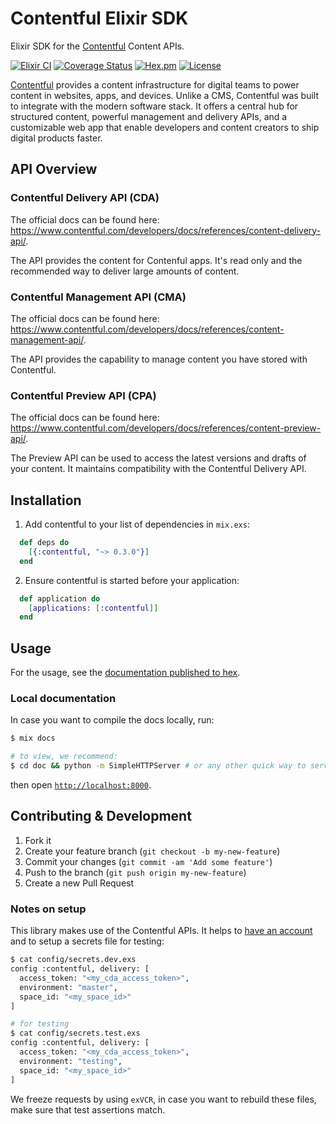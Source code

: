 # Contentful Elixir SDK

Elixir SDK for the [Contentful](https://www.contentful.com) Content APIs.

[![Elixir CI](https://github.com/contentful-labs/contentful.ex/workflows/Elixir%20CI/badge.svg)](https://github.com/contentful-labs/contentful.ex/actions?query=workflow%3A%22Elixir+CI%22)
[![Coverage Status](https://coveralls.io/repos/github/contentful-labs/contentful.ex/badge.svg?branch=master)](https://coveralls.io/github/contentful-labs/contentful.ex?branch=master)
[![Hex.pm](https://img.shields.io/hexpm/v/contentful?style=flat)](https://hex.pm/packages/contentful)
[![License](https://img.shields.io/github/license/contentful-labs/contentful.ex?style=flat)](./LICENSE.txt)

[Contentful](https://www.contentful.com) provides a content infrastructure for digital teams to power content in websites, apps, and devices. Unlike a CMS, Contentful was built to integrate with the modern software stack. It offers a central hub for structured content, powerful management and delivery APIs, and a customizable web app that enable developers and content creators to ship digital products faster.

## API Overview

### Contentful Delivery API (CDA)

The official docs can be found here: https://www.contentful.com/developers/docs/references/content-delivery-api/.

The API provides the content for Contenful apps. It's read only and the recommended way to deliver large amounts of content.

### Contentful Management API (CMA)

The official docs can be found here: https://www.contentful.com/developers/docs/references/content-management-api/.

The API provides the capability to manage content you have stored with Contentful.

### Contentful Preview API (CPA)

The official docs can be found here: https://www.contentful.com/developers/docs/references/content-preview-api/.

The Preview API can be used to access the latest versions and drafts of your content. It maintains compatibility with the Contentful Delivery API.

## Installation

1. Add contentful to your list of dependencies in `mix.exs`:

```elixir
  def deps do
    [{:contentful, "~> 0.3.0"}]
  end
```

2. Ensure contentful is started before your application:

```elixir
  def application do
    [applications: [:contentful]]
  end
```

## Usage

For the usage, see the [documentation published to hex](https://hexdocs.pm/contentful/Contentful.html).

### Local documentation

In case you want to compile the docs locally, run:

```bash
$ mix docs

# to view, we recommend:
$ cd doc && python -m SimpleHTTPServer # or any other quick way to serve static content locally
```

then open [`http://localhost:8000`](http://localhost:8000).

## Contributing & Development

1. Fork it
2. Create your feature branch (`git checkout -b my-new-feature`)
3. Commit your changes (`git commit -am 'Add some feature'`)
4. Push to the branch (`git push origin my-new-feature`)
5. Create a new Pull Request

### Notes on setup

This library makes use of the Contentful APIs. It helps to [have an account](https://www.contentful.com/sign-up/#small) and to setup a secrets file for testing:

```bash
$ cat config/secrets.dev.exs
config :contentful, delivery: [
  access_token: "<my_cda_access_token>",
  environment: "master",
  space_id: "<my_space_id>"
]

# for testing
$ cat config/secrets.test.exs
config :contentful, delivery: [
  access_token: "<my_cda_access_token>",
  environment: "testing",
  space_id: "<my_space_id>"
]
```

We freeze requests by using `exVCR`, in case you want to rebuild these files, make sure that test assertions match.


